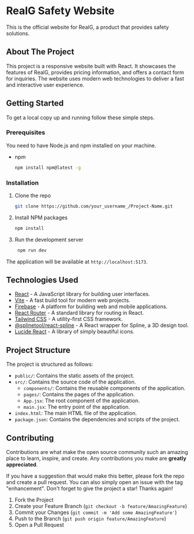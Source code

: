 # RealG Safety Website

This is the official website for RealG, a product that provides safety solutions.

## About The Project

This project is a responsive website built with React. It showcases the features of RealG, provides pricing information, and offers a contact form for inquiries. The website uses modern web technologies to deliver a fast and interactive user experience.

## Getting Started

To get a local copy up and running follow these simple steps.

### Prerequisites

You need to have Node.js and npm installed on your machine.
* npm
  ```sh
  npm install npm@latest -g
  ```

### Installation

1. Clone the repo
   ```sh
   git clone https://github.com/your_username_/Project-Name.git
   ```
2. Install NPM packages
   ```sh
   npm install
   ```
3. Run the development server
   ```sh
    npm run dev
   ```
The application will be available at `http://localhost:5173`.

## Technologies Used

* [React](https://reactjs.org/) - A JavaScript library for building user interfaces.
* [Vite](https://vitejs.dev/) - A fast build tool for modern web projects.
* [Firebase](https://firebase.google.com/) - A platform for building web and mobile applications.
* [React Router](https://reactrouter.com/) - A standard library for routing in React.
* [Tailwind CSS](https://tailwindcss.com/) - A utility-first CSS framework.
* [@splinetool/react-spline](https://spline.design/) - A React wrapper for Spline, a 3D design tool.
* [Lucide React](https://lucide.dev/) - A library of simply beautiful icons.

## Project Structure

The project is structured as follows:

- `public/`: Contains the static assets of the project.
- `src/`: Contains the source code of the application.
  - `components/`: Contains the reusable components of the application.
  - `pages/`: Contains the pages of the application.
  - `App.jsx`: The root component of the application.
  - `main.jsx`: The entry point of the application.
- `index.html`: The main HTML file of the application.
- `package.json`: Contains the dependencies and scripts of the project.

## Contributing

Contributions are what make the open source community such an amazing place to learn, inspire, and create. Any contributions you make are **greatly appreciated**.

If you have a suggestion that would make this better, please fork the repo and create a pull request. You can also simply open an issue with the tag "enhancement".
Don't forget to give the project a star! Thanks again!

1. Fork the Project
2. Create your Feature Branch (`git checkout -b feature/AmazingFeature`)
3. Commit your Changes (`git commit -m 'Add some AmazingFeature'`)
4. Push to the Branch (`git push origin feature/AmazingFeature`)
5. Open a Pull Request
